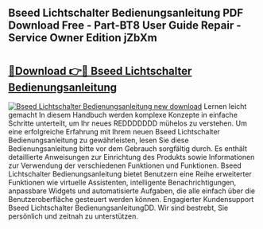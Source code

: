 ## Bseed Lichtschalter Bedienungsanleitung PDF Download Free - Part-BT8 User Guide Repair - Service Owner Edition jZbXm

# <h2><a href="http://df50s4f.blite.top/?on=Bseed+Lichtschalter+Bedienungsanleitung">🔗Download 👉🔴 Bseed Lichtschalter Bedienungsanleitung</a></h2>

[![Bseed Lichtschalter Bedienungsanleitung new download](https://i.imgur.com/lujVjoI.png)](http://df50s4f.blite.top/?on=Bseed+Lichtschalter+Bedienungsanleitung)
Lernen leicht gemacht In diesem Handbuch werden komplexe Konzepte in einfache Schritte unterteilt, um Ihr neues REDDDDDDD mühelos zu verstehen. Um eine erfolgreiche Erfahrung mit Ihrem neuen Bseed Lichtschalter Bedienungsanleitung zu gewährleisten, lesen Sie diese Bedienungsanleitung bitte vor dem Gebrauch sorgfältig durch. Es enthält detaillierte Anweisungen zur Einrichtung des Produkts sowie Informationen zur Verwendung der verschiedenen Funktionen und Funktionen. Bseed Lichtschalter Bedienungsanleitung bietet Benutzern eine Reihe erweiterter Funktionen wie virtuelle Assistenten, intelligente Benachrichtigungen, anpassbare Widgets und automatisierte Aufgaben, die alle einfach über die Benutzeroberfläche gesteuert werden können. Engagierter Kundensupport Bseed Lichtschalter BedienungsanleitungDD. Wir sind bestrebt, Sie persönlich und zeitnah zu unterstützen.
